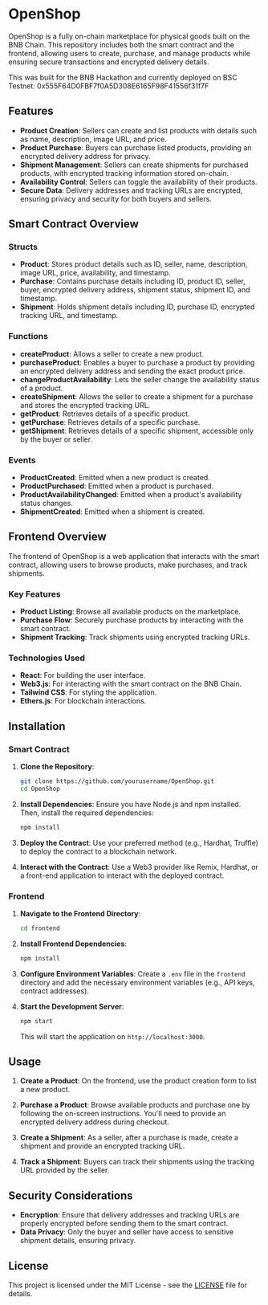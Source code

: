 # OpenShop

OpenShop is a fully on-chain marketplace for physical goods built on the BNB Chain. This repository includes both the smart contract and the frontend, allowing users to create, purchase, and manage products while ensuring secure transactions and encrypted delivery details.

This was built for the BNB Hackathon and currently deployed on BSC Testnet: 0x555F64D0FBF7f0A5D308E6165F98F41556f31f7F

## Features

- **Product Creation**: Sellers can create and list products with details such as name, description, image URL, and price.
- **Product Purchase**: Buyers can purchase listed products, providing an encrypted delivery address for privacy.
- **Shipment Management**: Sellers can create shipments for purchased products, with encrypted tracking information stored on-chain.
- **Availability Control**: Sellers can toggle the availability of their products.
- **Secure Data**: Delivery addresses and tracking URLs are encrypted, ensuring privacy and security for both buyers and sellers.

## Smart Contract Overview

### Structs

- **Product**: Stores product details such as ID, seller, name, description, image URL, price, availability, and timestamp.
- **Purchase**: Contains purchase details including ID, product ID, seller, buyer, encrypted delivery address, shipment status, shipment ID, and timestamp.
- **Shipment**: Holds shipment details including ID, purchase ID, encrypted tracking URL, and timestamp.

### Functions

- **createProduct**: Allows a seller to create a new product.
- **purchaseProduct**: Enables a buyer to purchase a product by providing an encrypted delivery address and sending the exact product price.
- **changeProductAvailability**: Lets the seller change the availability status of a product.
- **createShipment**: Allows the seller to create a shipment for a purchase and stores the encrypted tracking URL.
- **getProduct**: Retrieves details of a specific product.
- **getPurchase**: Retrieves details of a specific purchase.
- **getShipment**: Retrieves details of a specific shipment, accessible only by the buyer or seller.

### Events

- **ProductCreated**: Emitted when a new product is created.
- **ProductPurchased**: Emitted when a product is purchased.
- **ProductAvailabilityChanged**: Emitted when a product's availability status changes.
- **ShipmentCreated**: Emitted when a shipment is created.

## Frontend Overview

The frontend of OpenShop is a web application that interacts with the smart contract, allowing users to browse products, make purchases, and track shipments.

### Key Features

- **Product Listing**: Browse all available products on the marketplace.
- **Purchase Flow**: Securely purchase products by interacting with the smart contract.
- **Shipment Tracking**: Track shipments using encrypted tracking URLs.

### Technologies Used

- **React**: For building the user interface.
- **Web3.js**: For interacting with the smart contract on the BNB Chain.
- **Tailwind CSS**: For styling the application.
- **Ethers.js**: For blockchain interactions.

## Installation

### Smart Contract

1. **Clone the Repository**:
    ```bash
    git clone https://github.com/yourusername/OpenShop.git
    cd OpenShop
    ```

2. **Install Dependencies**:
    Ensure you have Node.js and npm installed. Then, install the required dependencies:
    ```bash
    npm install
    ```

3. **Deploy the Contract**:
    Use your preferred method (e.g., Hardhat, Truffle) to deploy the contract to a blockchain network.

4. **Interact with the Contract**:
    Use a Web3 provider like Remix, Hardhat, or a front-end application to interact with the deployed contract.

### Frontend

1. **Navigate to the Frontend Directory**:
    ```bash
    cd frontend
    ```

2. **Install Frontend Dependencies**:
    ```bash
    npm install
    ```

3. **Configure Environment Variables**:
    Create a `.env` file in the `frontend` directory and add the necessary environment variables (e.g., API keys, contract addresses).

4. **Start the Development Server**:
    ```bash
    npm start
    ```
    This will start the application on `http://localhost:3000`.

## Usage

1. **Create a Product**:
    On the frontend, use the product creation form to list a new product.

2. **Purchase a Product**:
    Browse available products and purchase one by following the on-screen instructions. You'll need to provide an encrypted delivery address during checkout.

3. **Create a Shipment**:
    As a seller, after a purchase is made, create a shipment and provide an encrypted tracking URL.

4. **Track a Shipment**:
    Buyers can track their shipments using the tracking URL provided by the seller.

## Security Considerations

- **Encryption**: Ensure that delivery addresses and tracking URLs are properly encrypted before sending them to the smart contract.
- **Data Privacy**: Only the buyer and seller have access to sensitive shipment details, ensuring privacy.

## License

This project is licensed under the MIT License - see the [LICENSE](LICENSE) file for details.
